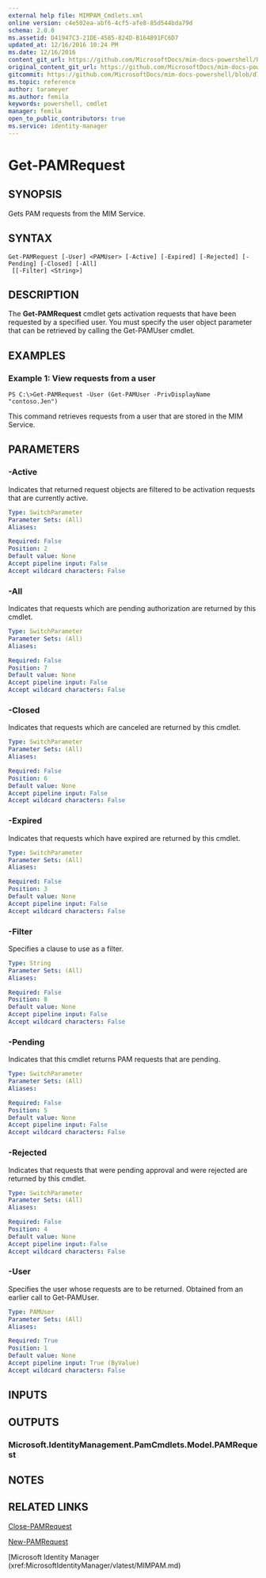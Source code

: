```yaml
---
external help file: MIMPAM_Cmdlets.xml
online version: c4e502ea-abf6-4cf5-afe8-85d544bda79d
schema: 2.0.0
ms.assetid: D41947C3-21DE-4585-824D-B164891FC6D7
updated_at: 12/16/2016 10:24 PM
ms.date: 12/16/2016
content_git_url: https://github.com/MicrosoftDocs/mim-docs-powershell/blob/master/mim-cmdlets/MicrosoftIdentityManager/vlatest/Get-PAMRequest.md
original_content_git_url: https://github.com/MicrosoftDocs/mim-docs-powershell/blob/master/mim-cmdlets/MicrosoftIdentityManager/vlatest/Get-PAMRequest.md
gitcommit: https://github.com/MicrosoftDocs/mim-docs-powershell/blob/d76fe71a336b890697ca5b79f29d35c57acf4cc6/mim-cmdlets/MicrosoftIdentityManager/vlatest/Get-PAMRequest.md
ms.topic: reference
author: tarameyer
ms.author: femila
keywords: powershell, cmdlet
manager: femila
open_to_public_contributors: true
ms.service: identity-manager
---
```


# Get-PAMRequest

## SYNOPSIS
Gets PAM requests from the MIM Service.

## SYNTAX

```
Get-PAMRequest [-User] <PAMUser> [-Active] [-Expired] [-Rejected] [-Pending] [-Closed] [-All]
 [[-Filter] <String>]
```

## DESCRIPTION
The **Get-PAMRequest** cmdlet gets activation requests that have been requested by a specified user.
You must specify the user object parameter that can be retrieved by calling the Get-PAMUser cmdlet.

## EXAMPLES

### Example 1: View requests from a user
```
PS C:\>Get-PAMRequest -User (Get-PAMUser -PrivDisplayName "contoso.Jen")
```

This command retrieves requests from a user that are stored in the MIM Service.

## PARAMETERS

### -Active
Indicates that returned request objects are filtered to be activation requests that are currently active.

```yaml
Type: SwitchParameter
Parameter Sets: (All)
Aliases: 

Required: False
Position: 2
Default value: None
Accept pipeline input: False
Accept wildcard characters: False
```

### -All
Indicates that requests which are pending authorization are returned by this cmdlet.

```yaml
Type: SwitchParameter
Parameter Sets: (All)
Aliases: 

Required: False
Position: 7
Default value: None
Accept pipeline input: False
Accept wildcard characters: False
```

### -Closed
Indicates that requests which are canceled are returned by this cmdlet.

```yaml
Type: SwitchParameter
Parameter Sets: (All)
Aliases: 

Required: False
Position: 6
Default value: None
Accept pipeline input: False
Accept wildcard characters: False
```

### -Expired
Indicates that requests which have expired are returned by this cmdlet.

```yaml
Type: SwitchParameter
Parameter Sets: (All)
Aliases: 

Required: False
Position: 3
Default value: None
Accept pipeline input: False
Accept wildcard characters: False
```

### -Filter
Specifies a clause to use as a filter.

```yaml
Type: String
Parameter Sets: (All)
Aliases: 

Required: False
Position: 8
Default value: None
Accept pipeline input: False
Accept wildcard characters: False
```

### -Pending
Indicates that this cmdlet returns PAM requests that are pending.

```yaml
Type: SwitchParameter
Parameter Sets: (All)
Aliases: 

Required: False
Position: 5
Default value: None
Accept pipeline input: False
Accept wildcard characters: False
```

### -Rejected
Indicates that requests that were pending approval and were rejected are returned by this cmdlet.

```yaml
Type: SwitchParameter
Parameter Sets: (All)
Aliases: 

Required: False
Position: 4
Default value: None
Accept pipeline input: False
Accept wildcard characters: False
```

### -User
Specifies the user whose requests are to be returned.
Obtained from an earlier call to Get-PAMUser.

```yaml
Type: PAMUser
Parameter Sets: (All)
Aliases: 

Required: True
Position: 1
Default value: None
Accept pipeline input: True (ByValue)
Accept wildcard characters: False
```

## INPUTS

## OUTPUTS

### Microsoft.IdentityManagement.PamCmdlets.Model.PAMRequest

## NOTES

## RELATED LINKS

[Close-PAMRequest](xref:MicrosoftIdentityManager/vlatest/Close-PAMRequest.md)

[New-PAMRequest](xref:MicrosoftIdentityManager/vlatest/New-PAMRequest.md)

[Microsoft Identity Manager (xref:MicrosoftIdentityManager/vlatest/MIMPAM.md)

